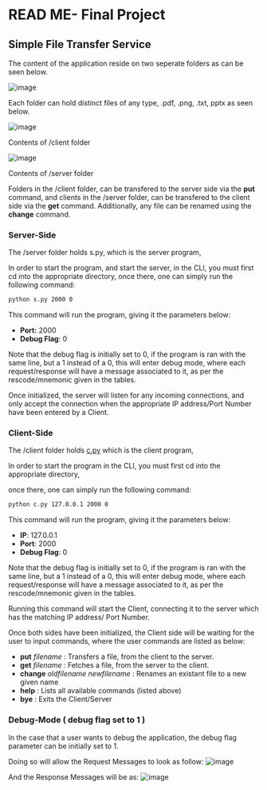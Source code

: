 # READ ME- Final Project

## Simple File Transfer Service

The content of the application reside on two seperate folders as can be seen below.

![image](https://user-images.githubusercontent.com/34385117/165834682-f11e16b5-86ad-4a6c-a2c3-3273aa6ef64b.png)

Each folder can hold distinct files of any type, .pdf, .png, .txt, pptx as seen below.

![image](https://user-images.githubusercontent.com/34385117/165834716-9f9cd2d5-0373-43d0-a51c-0b1146b34c26.png)

Contents of /client folder

![image](https://user-images.githubusercontent.com/34385117/165834735-1ce7b773-4318-4420-a70f-432d6e0dc66d.png)

Contents of /server folder

Folders in the /client folder, can be transfered to the server side via the **put** command, and clients in the /server folder, can be transfered to the client side via the **get** command. Additionally, any file can be renamed using the **change** command.

### Server-Side

The /server folder holds s.py, which is the server program,

In order to start the program, and start the server, in the CLI, you must first cd into the appropriate directory, once there, one can simply run the following command:

```bash
python s.py 2000 0
```

This command will run the program, giving it the parameters below:

- **Port:** 2000
- **Debug Flag**: 0

Note that the debug flag is initially set to 0, if the program is ran with the same line, but a 1 instead of a 0, this will enter debug mode, where each request/response will have a message associated to it, as per the rescode/mnemonic given in the tables.

Once initialized, the server will listen for any incoming connections, and only accept the connection when the appropriate IP address/Port Number have been entered by a Client.

### Client-Side

The /client folder holds [c.py](http://c.py) which is the client program,

In order to start the program in the CLI, you must first cd into the appropriate directory,

once there, one can simply run the following command:

```bash
python c.py 127.0.0.1 2000 0
```

This command will run the program, giving it the parameters below:

- **IP**: 127.0.0.1
- **Port**: 2000
- **Debug Flag**: 0

Note that the debug flag is initially set to 0, if the program is ran with the same line, but a 1 instead of a 0, this will enter debug mode, where each request/response will have a message associated to it, as per the rescode/mnemonic given in the tables.

Running this command will start the Client, connecting it to the server which has the matching IP address/ Port Number.

Once both sides have been initialized, the Client side will be waiting for the user to input commands, where the user commands are listed as below:

- **put** *filename*  : Transfers a file, from the client to the server.
- **get** *filename*  : Fetches a file, from the server to the client.
- **change** *oldfilename newfilename* : Renames an existant file to a new given name
- **help** : Lists all available commands (listed above)
- **bye** : Exits the Client/Server

### Debug-Mode ( debug flag set to 1 )
In the case that a user wants to debug the application, the debug flag parameter can be initially set to 1.

Doing so will allow the Request Messages to look as follow:
![image](https://user-images.githubusercontent.com/34385117/165835091-cebb0f57-56c0-4239-8f83-5c12a1a9079a.png)

And the Response Messages will be as:
![image](https://user-images.githubusercontent.com/34385117/165835147-e2db58b6-e401-485d-84e7-66e7a0952d11.png)



